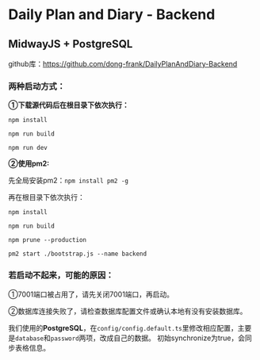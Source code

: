 # Daily Plan and Diary - Backend

## MidwayJS + PostgreSQL

github库：https://github.com/dong-frank/DailyPlanAndDiary-Backend

### 两种启动方式：

**①下载源代码后在根目录下依次执行：**

`npm install`

`npm run build`

`npm run dev`


**②使用pm2:**

先全局安装pm2：`npm install pm2 -g`

再在根目录下依次执行：

`npm install`

`npm run build`

`npm prune --production`

`pm2 start ./bootstrap.js --name backend`


### 若启动不起来，可能的原因：

①7001端口被占用了，请先关闭7001端口，再启动。

②数据库连接失败了，请检查数据库配置文件或确认本地有没有安装数据库。

我们使用的**PostgreSQL**，在`config/config.default.ts`里修改相应配置，主要是`database`和`password`两项，改成自己的数据。 初始synchronize为true，会同步表格信息。
